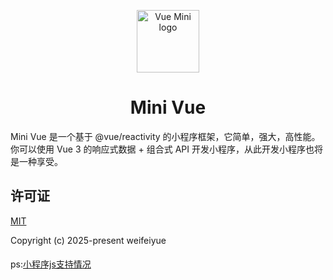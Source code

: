 <p align="center"><a href="https://vuemini.org" target="_blank" rel="noopener noreferrer"><img width="100" src="https://vuemini.org/logo.png" alt="Vue Mini logo"></a></p>

<h1 align="center">Mini Vue</h1>

Mini Vue 是一个基于 @vue/reactivity 的小程序框架，它简单，强大，高性能。 你可以使用 Vue 3 的响应式数据 + 组合式 API 开发小程序，从此开发小程序也将是一种享受。

## 许可证

[MIT](https://opensource.org/licenses/MIT)

Copyright (c) 2025-present weifeiyue

####

ps:[小程序js支持情况](https://wechat-miniprogram.github.io/miniprogram-compat/)
